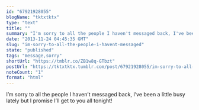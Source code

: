```yaml
---
id: "67921928055"
blogName: "tktxtktx"
type: "text"
title: ""
summary: "I'm sorry to all the people I haven't messaged back, I've been a little busy lately but I promise I'll get to you all tonight!"
date: "2013-11-24 04:45:35 GMT"
slug: "im-sorry-to-all-the-people-i-havent-messaged"
state: "published"
tags: "message,sorry"
shortUrl: "https://tmblr.co/ZB1w8q-GTbzt"
postUrl: "https://tktxtktx.tumblr.com/post/67921928055/im-sorry-to-all-the-people-i-havent-messaged"
noteCount: "1"
format: "html"
---
```


I’m sorry to all the people I haven’t messaged back, I’ve been a little busy lately but I promise I’ll get to you all tonight!